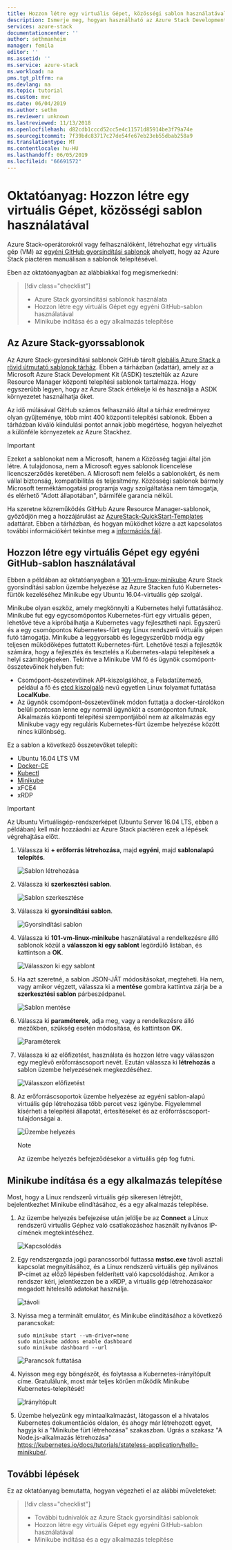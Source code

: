 ```yaml
---
title: Hozzon létre egy virtuális Gépet, közösségi sablon használatával |} A Microsoft Docs
description: Ismerje meg, hogyan használható az Azure Stack Development Kit (ASDK) hozzon létre egy virtuális Gépet egy előre definiált sablon és a egy GitHub-egyéni sablon használatával.
services: azure-stack
documentationcenter: ''
author: sethmanheim
manager: femila
editor: ''
ms.assetid: ''
ms.service: azure-stack
ms.workload: na
pms.tgt_pltfrm: na
ms.devlang: na
ms.topic: tutorial
ms.custom: mvc
ms.date: 06/04/2019
ms.author: sethm
ms.reviewer: unknown
ms.lastreviewed: 11/13/2018
ms.openlocfilehash: d82cdb1cccd52cc5e4c11571d85914be3f79a74e
ms.sourcegitcommit: 7f39bdc83717c27de54fe67eb23eb55dbab258a9
ms.translationtype: MT
ms.contentlocale: hu-HU
ms.lasthandoff: 06/05/2019
ms.locfileid: "66691572"
---
```

# <a name="tutorial-create-a-vm-using-a-community-template"></a>Oktatóanyag: Hozzon létre egy virtuális Gépet, közösségi sablon használatával

Azure Stack-operátorokról vagy felhasználóként, létrehozhat egy virtuális gép (VM) az [egyéni GitHub gyorsindítási sablonok](https://github.com/Azure/AzureStack-QuickStart-Templates) ahelyett, hogy az Azure Stack piactéren manuálisan a sablonok telepítésével.

Eben az oktatóanyagban az alábbiakkal fog megismerkedni:

> [!div class="checklist"]
> * Azure Stack gyorsindítási sablonok használata
> * Hozzon létre egy virtuális Gépet egy egyéni GitHub-sablon használatával
> * Minikube indítása és a egy alkalmazás telepítése

## <a name="azure-stack-quickstart-templates"></a>Az Azure Stack-gyorssablonok

Az Azure Stack-gyorsindítási sablonok GitHub tárolt [globális Azure Stack a rövid útmutató sablonok tárház](https://github.com/Azure/AzureStack-QuickStart-Templates). Ebben a tárházban (adattár), amely az a Microsoft Azure Stack Development Kit (ASDK) teszteltük az Azure Resource Manager központi telepítési sablonok tartalmazza. Hogy egyszerűbb legyen, hogy az Azure Stack értékelje ki és használja a ASDK környezetet használhatja őket.

Az idő múlásával GitHub számos felhasználó által a tárház eredményez olyan gyűjteménye, több mint 400 központi telepítési sablonok. Ebben a tárházban kiváló kiindulási pontot annak jobb megértése, hogyan helyezhet a különféle környezetek az Azure Stackhez.

>[!IMPORTANT]
> Ezeket a sablonokat nem a Microsoft, hanem a Közösség tagjai által jön létre. A tulajdonosa, nem a Microsoft egyes sablonok licencelése licencszerződés keretében. A Microsoft nem felelős a sablonokért, és nem vállal biztonság, kompatibilitás és teljesítmény. Közösségi sablonok bármely Microsoft terméktámogatási programja vagy szolgáltatása nem támogatja, és elérhető "Adott állapotában", bármiféle garancia nélkül.

Ha szeretne közreműködés GitHub Azure Resource Manager-sablonok, győződjön meg a hozzájárulást az [AzureStack-QuickStart-Templates](https://github.com/Azure/AzureStack-QuickStart-Templates) adattárat. Ebben a tárházban, és hogyan működhet közre a azt kapcsolatos további információkért tekintse meg a [információs fájl](https://github.com/Azure/AzureStack-QuickStart-Templates/blob/master/README.md).

## <a name="create-a-vm-using-a-custom-github-template"></a>Hozzon létre egy virtuális Gépet egy egyéni GitHub-sablon használatával

Ebben a példában az oktatóanyagban a [101-vm-linux-minikube](https://github.com/Azure/AzureStack-QuickStart-Templates/tree/master/101-vm-linux-minikube) Azure Stack gyorsindítási sablon üzembe helyezése az Azure Stacken futó Kubernetes-fürtök kezeléséhez Minikube egy Ubuntu 16.04-virtuális gép szolgál.

Minikube olyan eszköz, amely megkönnyíti a Kubernetes helyi futtatásához. Minikube fut egy egycsomópontos Kubernetes-fürt egy virtuális gépen, lehetővé téve a kipróbálhatja a Kubernetes vagy fejlesztheti napi. Egyszerű és a egy csomópontos Kubernetes-fürt egy Linux rendszerű virtuális gépen futó támogatja. Minikube a leggyorsabb és legegyszerűbb módja egy teljesen működőképes futtatott Kubernetes-fürt. Lehetővé teszi a fejlesztők számára, hogy a fejlesztés és tesztelés a Kubernetes-alapú telepítések a helyi számítógépeken. Tekintve a Minikube VM fő és ügynök csomópont-összetevőinek helyben fut:

* Csomópont-összetevőinek API-kiszolgálóhoz, a Feladatütemező, például a fő és [etcd kiszolgáló](https://coreos.com/etcd/) nevű egyetlen Linux folyamat futtatása **LocalKube**.
* Az ügynök csomópont-összetevőinek módon futtatja a docker-tárolókon belüli pontosan lenne egy normál ügynököt a csomóponton futnak. Alkalmazás központi telepítési szempontjából nem az alkalmazás egy Minikube vagy egy reguláris Kubernetes-fürt üzembe helyezése között nincs különbség.

Ez a sablon a következő összetevőket telepíti:

* Ubuntu 16.04 LTS VM
* [Docker-CE](https://download.docker.com/linux/ubuntu)
* [Kubectl](https://storage.googleapis.com/kubernetes-release/release/v1.8.0/bin/linux/amd64/kubectl)
* [Minikube](https://storage.googleapis.com/minikube/releases/latest/minikube-linux-amd64)
* xFCE4
* xRDP

> [!IMPORTANT]
> Az Ubuntu Virtuálisgép-rendszerképet (Ubuntu Server 16.04 LTS, ebben a példában) kell már hozzáadni az Azure Stack piactéren ezek a lépések végrehajtása előtt.

1. Válassza ki **+ erőforrás létrehozása**, majd **egyéni**, majd **sablonalapú telepítés**.

    ![Sablon létrehozása](media/azure-stack-create-vm-template/1.PNG)

2. Válassza ki **szerkesztési sablon**.

    ![Sablon szerkesztése](media/azure-stack-create-vm-template/2.PNG)

3. Válassza ki **gyorsindítási sablon**.

    ![Gyorsindítási sablon](media/azure-stack-create-vm-template/3.PNG)

4. Válassza ki **101-vm-linux-minikube** használatával a rendelkezésre álló sablonok közül a **válasszon ki egy sablont** legördülő listában, és kattintson a **OK**.

    ![Válasszon ki egy sablont](media/azure-stack-create-vm-template/4.PNG)

5. Ha azt szeretné, a sablon JSON-JÁT módosításokat, megteheti. Ha nem, vagy amikor végzett, válassza ki a **mentése** gombra kattintva zárja be a **szerkesztési sablon** párbeszédpanel.

    ![Sablon mentése](media/azure-stack-create-vm-template/5.PNG)

6. Válassza ki **paraméterek**, adja meg, vagy a rendelkezésre álló mezőkben, szükség esetén módosítása, és kattintson **OK**.

    ![Paraméterek](media/azure-stack-create-vm-template/6.PNG)

7. Válassza ki az előfizetést, használata és hozzon létre vagy válasszon egy meglévő erőforráscsoport nevét. Ezután válassza ki **létrehozás** a sablon üzembe helyezésének megkezdéséhez.

    ![Válasszon előfizetést](media/azure-stack-create-vm-template/7.PNG)

8. Az erőforráscsoportok üzembe helyezése az egyéni sablon-alapú virtuális gép létrehozása több percet vesz igénybe. Figyelemmel kísérheti a telepítési állapotát, értesítéseket és az erőforráscsoport-tulajdonságai a.

    ![Üzembe helyezés](media/azure-stack-create-vm-template/8.PNG)

    >[!NOTE]
    > Az üzembe helyezés befejeződésekor a virtuális gép fog futni.

## <a name="start-minikube-and-install-an-application"></a>Minikube indítása és a egy alkalmazás telepítése

Most, hogy a Linux rendszerű virtuális gép sikeresen létrejött, bejelentkezhet Minikube elindításához, és a egy alkalmazás telepítése.

1. Az üzembe helyezés befejezése után jelölje be az **Connect** a Linux rendszerű virtuális Géphez való csatlakozáshoz használt nyilvános IP-címének megtekintéséhez.

    ![Kapcsolódás](media/azure-stack-create-vm-template/9.PNG)

2. Egy rendszergazda jogú parancssorból futtassa **mstsc.exe** távoli asztali kapcsolat megnyitásához, és a Linux rendszerű virtuális gép nyilvános IP-címet az előző lépésben felderített való kapcsolódáshoz. Amikor a rendszer kéri, jelentkezzen be a xRDP, a virtuális gép létrehozásakor megadott hitelesítő adatokat használja.

    ![távoli](media/azure-stack-create-vm-template/10.PNG)

3. Nyissa meg a terminált emulátor, és Minikube elindításához a következő parancsokat:

    ```shell
    sudo minikube start --vm-driver=none
    sudo minikube addons enable dashboard
    sudo minikube dashboard --url
    ```

    ![Parancsok futtatása](media/azure-stack-create-vm-template/11.PNG)

4. Nyisson meg egy böngészőt, és folytassa a Kubernetes-irányítópult címe. Gratulálunk, most már teljes körűen működik Minikube Kubernetes-telepítését!

    ![Irányítópult](media/azure-stack-create-vm-template/12.PNG)

5. Üzembe helyezünk egy mintaalkalmazást, látogasson el a hivatalos Kubernetes dokumentációs oldalon, és ahogy már létrehozott egyet, hagyja ki a "Minikube fürt létrehozása" szakaszban. Ugrás a szakasz "A Node.js-alkalmazás létrehozása" https://kubernetes.io/docs/tutorials/stateless-application/hello-minikube/.

## <a name="next-steps"></a>További lépések

Ez az oktatóanyag bemutatta, hogyan végezheti el az alábbi műveleteket:

> [!div class="checklist"]
> * További tudnivalók az Azure Stack gyorsindítási sablonok
> * Hozzon létre egy virtuális Gépet egy egyéni GitHub-sablon használatával
> * Minikube indítása és a egy alkalmazás telepítése
